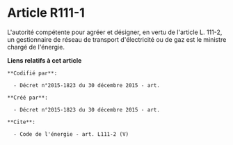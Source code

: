 # Article R111-1

L'autorité compétente pour agréer et désigner, en vertu de l'article L. 111-2, un gestionnaire de réseau de transport
d'électricité ou de gaz est le ministre chargé de l'énergie.

**Liens relatifs à cet article**

	**Codifié par**:

	  - Décret n°2015-1823 du 30 décembre 2015 - art.

	**Créé par**:

	  - Décret n°2015-1823 du 30 décembre 2015 - art.

	**Cite**:

	  - Code de l'énergie - art. L111-2 (V)
